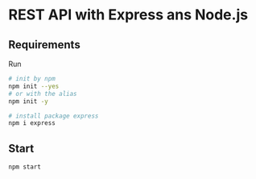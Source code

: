 # REST API with Express ans Node.js

## Requirements
Run
```bash
# init by npm
npm init --yes
# or with the alias
npm init -y

# install package express
npm i express
```

## Start
```bash
npm start
```
